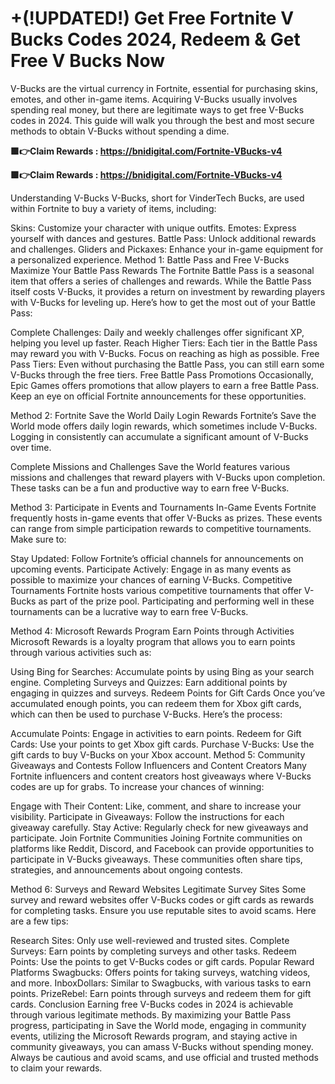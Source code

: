 # +(!UPDATED!) Get Free Fortnite V Bucks Codes 2024, Redeem & Get Free V Bucks Now

V-Bucks are the virtual currency in Fortnite, essential for purchasing skins, emotes, and other in-game items. Acquiring V-Bucks usually involves spending real money, but there are legitimate ways to get free V-Bucks codes in 2024. This guide will walk you through the best and most secure methods to obtain V-Bucks without spending a dime.

**🟩👉Claim Rewards : https://bnidigital.com/Fortnite-VBucks-v4**

**🟩👉Claim Rewards : https://bnidigital.com/Fortnite-VBucks-v4**

Understanding V-Bucks
V-Bucks, short for VinderTech Bucks, are used within Fortnite to buy a variety of items, including:

Skins: Customize your character with unique outfits.
Emotes: Express yourself with dances and gestures.
Battle Pass: Unlock additional rewards and challenges.
Gliders and Pickaxes: Enhance your in-game equipment for a personalized experience.
Method 1: Battle Pass and Free V-Bucks
Maximize Your Battle Pass Rewards
The Fortnite Battle Pass is a seasonal item that offers a series of challenges and rewards. While the Battle Pass itself costs V-Bucks, it provides a return on investment by rewarding players with V-Bucks for leveling up. Here’s how to get the most out of your Battle Pass:

Complete Challenges: Daily and weekly challenges offer significant XP, helping you level up faster.
Reach Higher Tiers: Each tier in the Battle Pass may reward you with V-Bucks. Focus on reaching as high as possible.
Free Pass Tiers: Even without purchasing the Battle Pass, you can still earn some V-Bucks through the free tiers.
Free Battle Pass Promotions
Occasionally, Epic Games offers promotions that allow players to earn a free Battle Pass. Keep an eye on official Fortnite announcements for these opportunities.

Method 2: Fortnite Save the World
Daily Login Rewards
Fortnite’s Save the World mode offers daily login rewards, which sometimes include V-Bucks. Logging in consistently can accumulate a significant amount of V-Bucks over time.

Complete Missions and Challenges
Save the World features various missions and challenges that reward players with V-Bucks upon completion. These tasks can be a fun and productive way to earn free V-Bucks.

Method 3: Participate in Events and Tournaments
In-Game Events
Fortnite frequently hosts in-game events that offer V-Bucks as prizes. These events can range from simple participation rewards to competitive tournaments. Make sure to:

Stay Updated: Follow Fortnite’s official channels for announcements on upcoming events.
Participate Actively: Engage in as many events as possible to maximize your chances of earning V-Bucks.
Competitive Tournaments
Fortnite hosts various competitive tournaments that offer V-Bucks as part of the prize pool. Participating and performing well in these tournaments can be a lucrative way to earn free V-Bucks.

Method 4: Microsoft Rewards Program
Earn Points through Activities
Microsoft Rewards is a loyalty program that allows you to earn points through various activities such as:

Using Bing for Searches: Accumulate points by using Bing as your search engine.
Completing Surveys and Quizzes: Earn additional points by engaging in quizzes and surveys.
Redeem Points for Gift Cards
Once you’ve accumulated enough points, you can redeem them for Xbox gift cards, which can then be used to purchase V-Bucks. Here’s the process:

Accumulate Points: Engage in activities to earn points.
Redeem for Gift Cards: Use your points to get Xbox gift cards.
Purchase V-Bucks: Use the gift cards to buy V-Bucks on your Xbox account.
Method 5: Community Giveaways and Contests
Follow Influencers and Content Creators
Many Fortnite influencers and content creators host giveaways where V-Bucks codes are up for grabs. To increase your chances of winning:

Engage with Their Content: Like, comment, and share to increase your visibility.
Participate in Giveaways: Follow the instructions for each giveaway carefully.
Stay Active: Regularly check for new giveaways and participate.
Join Fortnite Communities
Joining Fortnite communities on platforms like Reddit, Discord, and Facebook can provide opportunities to participate in V-Bucks giveaways. These communities often share tips, strategies, and announcements about ongoing contests.

Method 6: Surveys and Reward Websites
Legitimate Survey Sites
Some survey and reward websites offer V-Bucks codes or gift cards as rewards for completing tasks. Ensure you use reputable sites to avoid scams. Here are a few tips:

Research Sites: Only use well-reviewed and trusted sites.
Complete Surveys: Earn points by completing surveys and other tasks.
Redeem Points: Use the points to get V-Bucks codes or gift cards.
Popular Reward Platforms
Swagbucks: Offers points for taking surveys, watching videos, and more.
InboxDollars: Similar to Swagbucks, with various tasks to earn points.
PrizeRebel: Earn points through surveys and redeem them for gift cards.
Conclusion
Earning free V-Bucks codes in 2024 is achievable through various legitimate methods. By maximizing your Battle Pass progress, participating in Save the World mode, engaging in community events, utilizing the Microsoft Rewards program, and staying active in community giveaways, you can amass V-Bucks without spending money. Always be cautious and avoid scams, and use official and trusted methods to claim your rewards.
